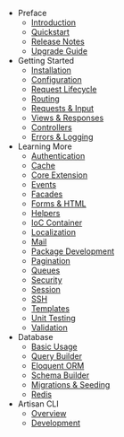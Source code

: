 - Preface
	- [Introduction](/docs/introduction)
	- [Quickstart](/docs/quick)
	- [Release Notes](/docs/releases)
	- [Upgrade Guide](/docs/upgrade)
- Getting Started
	- [Installation](/docs/installation)
	- [Configuration](/docs/configuration)
	- [Request Lifecycle](/docs/lifecycle)
	- [Routing](/docs/routing)
	- [Requests & Input](/docs/requests)
	- [Views & Responses](/docs/responses)
	- [Controllers](/docs/controllers)
	- [Errors & Logging](/docs/errors)
- Learning More
	- [Authentication](/docs/security)
	- [Cache](/docs/cache)
	- [Core Extension](/docs/extending)
	- [Events](/docs/events)
	- [Facades](/docs/facades)
	- [Forms & HTML](/docs/html)
	- [Helpers](/docs/helpers)
	- [IoC Container](/docs/ioc)
	- [Localization](/docs/localization)
	- [Mail](/docs/mail)
	- [Package Development](/docs/packages)
	- [Pagination](/docs/pagination)
	- [Queues](/docs/queues)
	- [Security](/docs/security)
	- [Session](/docs/session)
	- [SSH](/docs/ssh)
	- [Templates](/docs/templates)
	- [Unit Testing](/docs/testing)
	- [Validation](/docs/validation)
- Database
	- [Basic Usage](/docs/database)
	- [Query Builder](/docs/queries)
	- [Eloquent ORM](/docs/eloquent)
	- [Schema Builder](/docs/schema)
	- [Migrations & Seeding](/docs/migrations)
	- [Redis](/docs/redis)
- Artisan CLI
	- [Overview](/docs/artisan)
	- [Development](/docs/commands)
